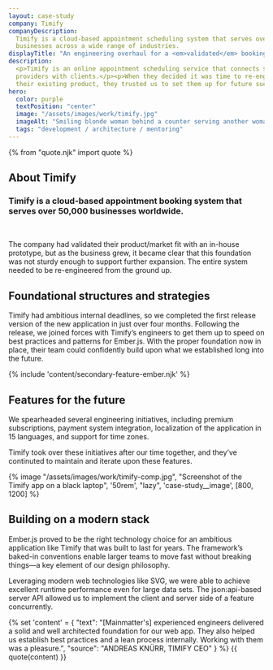 ```yaml
---
layout: case-study
company: Timify
companyDescription:
  Timify is a cloud-based appointment scheduling system that serves over 50,000
  businesses across a wide range of industries.
displayTitle: "An engineering overhaul for a <em>validated</em> booking system"
description:
  <p>Timify is an online appointment scheduling service that connects service
  providers with clients.</p><p>When they decided it was time to re-engineer
  their existing product, they trusted us to set them up for future success.</p>
hero:
  color: purple
  textPosition: "center"
  image: "/assets/images/work/timify.jpg"
  imageAlt: "Smiling blonde woman behind a counter serving another woman"
  tags: "development / architecture / mentoring"
---
```


{% from "quote.njk" import quote %}

<div class="case-study__section">
  <h2 class="case-study__heading h5">About Timify</h2>
  <div class="case-study__text">
    <h3 class="h4">Timify is a cloud-based appointment booking system that serves over 50,000 businesses worldwide.</h3><br>
    <p>The company had validated their product/market fit with an in-house prototype, but as the business grew, it became clear that this foundation was not sturdy enough to support further expansion. The entire system needed to be re-engineered from the ground up.</p>
  </div>
</div>

<div class="case-study__section">
  <h2 class="case-study__heading h5">Foundational structures and strategies</h2>
  <div class="case-study__text">
    <p>Timify had ambitious internal deadlines, so we completed the first release version of the new application in just over four months. Following the release, we joined forces with Timify’s engineers to get them up to speed on best practices and patterns for Ember.js. With the proper foundation now in place, their team could confidently build upon what we established long into the future.</p>
  </div>
</div>

{% include 'content/secondary-feature-ember.njk' %}

<div class="case-study__section">
  <h2 class="case-study__heading h5">Features for the future</h2>
  <div class="case-study__text">
    <p>We spearheaded several engineering initiatives, including premium subscriptions, payment system integration, localization of the application in 15 languages, and support for time zones.</p>
    <p>Timify took over these initiatives after our time together, and they’ve continuted to maintain and iterate upon these features.</p>
  </div>
</div>

<div class="case-study__image-wrapper">
  {% image "/assets/images/work/timify-comp.jpg", "Screenshot of the Timify app on a black laptop", '50rem', "lazy", 'case-study__image', [800, 1200] %}
</div>

<div class="case-study__section">
  <h2 class="case-study__heading h5">Building on a modern stack</h2>
  <div class="case-study__text">
    <p>Ember.js proved to be the right technology choice for an ambitious application like Timify that was built to last for years. The framework’s baked-in conventions enable larger teams to move fast without breaking things—a key element of our design philosophy.</p>
    <p>Leveraging modern web technologies like SVG, we were able to achieve excellent runtime performance even for large data sets. The json:api-based server API allowed us to implement the client and server side of a feature concurrently.</p>
  </div>
</div>

{% set 'content' = {
  "text": "[Mainmatter's] experienced engineers delivered a solid and well architected foundation for our web app. They also helped us establish best practices and a lean process internally. Working with them was a pleasure.",
  "source": "ANDREAS KNÜRR, TIMIFY CEO"
} %} {{ quote(content) }}
